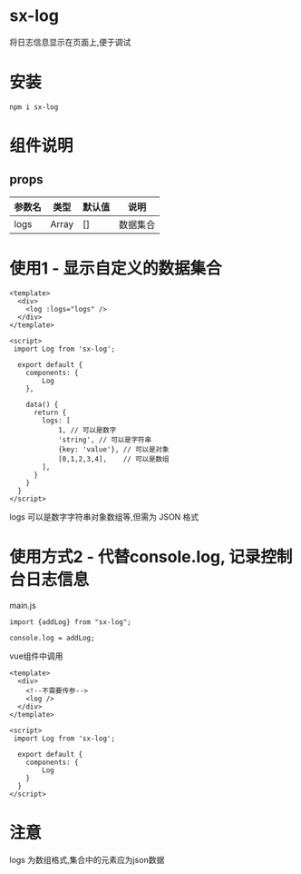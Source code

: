 # sx-log

将日志信息显示在页面上,便于调试

# 安装

````
npm i sx-log
````

# 组件说明

## props

 参数名  | 类型  | 默认值 |  说明 
 ---- | ----- | ------  | ------  
 logs  | Array | [] | 数据集合  



# 使用1 - 显示自定义的数据集合

````
<template>
  <div>
    <log :logs="logs" />
  </div>
</template>

<script>
 import Log from 'sx-log';

  export default {
    components: {
        Log
    },

    data() {
      return {
        logs: [
            1, // 可以是数字
            'string', // 可以是字符串
            {key: 'value'}, // 可以是对象
            [0,1,2,3,4],    // 可以是数组
        ],
      }
    }
  }
</script>

````

logs 可以是数字字符串对象数组等,但需为 JSON 格式


# 使用方式2 - 代替console.log, 记录控制台日志信息

main.js
````
import {addLog} from "sx-log";

console.log = addLog;
````

vue组件中调用
````
<template>
  <div>
    <!--不需要传参-->
    <log />
  </div>
</template>

<script>
 import Log from 'sx-log';

  export default {
    components: {
        Log
    }
  }
</script>

````

# 注意
logs 为数组格式,集合中的元素应为json数据
